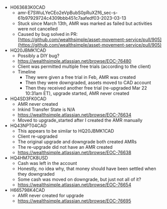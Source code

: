 - H063683K0CAD
	- amr-E7SWuLYeCEo2eVpBubS0pRuXZf6_sec-s-61b97929724c4309bbb451c7aafedf03-2023-03-13
	- Stuck since March 13th, AMR was marked as failed but activities were not cancelled
	- Caused by bug solved in PR: [https://github.com/wealthsimple/asset-movement-service/pull/905](https://github.com/wealthsimple/asset-movement-service/pull/905)
- HQ20JBMK1CAD
	- Possibly a DIY bug?
	- https://wealthsimple.atlassian.net/browse/EOC-76480
	- Client was permitted multiple free trials (according to the client)
	- Timeline
		- They were given a free trial in Feb, AMR was created
		- Then they were downgraded, assets moved to CAD account
		- Then they received another free trial (re-upgraded Mar 22 10:31am ET), upgrade started, AMR never created
- HQ4SD3FK0CAD
	- AMR never created
	- Inkind Transfer State is N/A
	- https://wealthsimple.atlassian.net/browse/EOC-76634
	- Moved to upgrade_started after I created the AMR manually
- HQ43NPT04CAD
	- This appears to be similar to HQ20JBMK1CAD
	- Client re-upgraded
	- The original upgrade and downgrade both created AMRs
	- The re-upgrade did not have an AMR created
	- https://wealthsimple.atlassian.net/browse/EOC-76638
- HQ4HM7CK8USD
	- Cash was left in the account
	- Honestly, no idea why, that money should have been settled when they downgraded
	- Some cash was moved on downgrade, but just not all of it?
	- https://wealthsimple.atlassian.net/browse/EOC-76654
- H665798K4CAD
	- AMR never created for upgrade
	- https://wealthsimple.atlassian.net/browse/EOC-76695